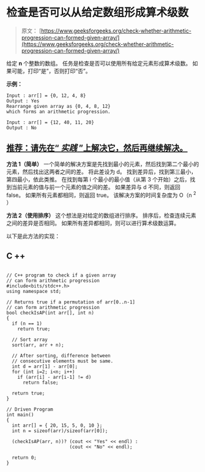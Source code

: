 # 检查是否可以从给定数组形成算术级数

> 原文： [https://www.geeksforgeeks.org/check-whether-arithmetic-progression-can-formed-given-array/](https://www.geeksforgeeks.org/check-whether-arithmetic-progression-can-formed-given-array/)

给定 **n** 个整数的数组。 任务是检查是否可以使用所有给定元素形成算术级数。 如果可能，打印“是”，否则打印“否”。

**示例：**

```
Input : arr[] = {0, 12, 4, 8}
Output : Yes
Rearrange given array as {0, 4, 8, 12} 
which forms an arithmetic progression.

Input : arr[] = {12, 40, 11, 20}
Output : No

```

## [推荐：请先在“ ***<u>实践</u>*** ”上解决它，然后再继续解决。](https://practice.geeksforgeeks.org/problems/check-arithmetic-progression/0)

**方法 1（简单）**
一个简单的解决方案是先找到最小的元素，然后找到第二个最小的元素，然后找出这两者之间的差。 将此差设为 d。 找到差异后，找到第三最小，第四最小，依此类推。 在找到每第 i 个最小的最小值（从第 3 个开始）之后，找到当前元素的值与前一个元素的值之间的差。 如果差异与 d 不同，则返回 false。 如果所有元素都相同，则返回 true。 该解决方案的时间复杂度为 O（n <sup>2</sup> ）

**方法 2（使用排序）**
这个想法是对给定的数组进行排序。 排序后，检查连续元素之间的差异是否相同。 如果所有差异都相同，则可以进行算术级数运算。

以下是此方法的实现：

## C ++

```

// C++ program to check if a given array 
// can form arithmetic progression 
#include<bits/stdc++.h> 
using namespace std; 

// Returns true if a permutation of arr[0..n-1] 
// can form arithmetic progression 
bool checkIsAP(int arr[], int n) 
{ 
  if (n == 1) 
    return true; 

  // Sort array 
  sort(arr, arr + n); 

  // After sorting, difference between 
  // consecutive elements must be same. 
  int d = arr[1] - arr[0]; 
  for (int i=2; i<n; i++) 
    if (arr[i] - arr[i-1] != d) 
      return false; 

  return true; 
} 

// Driven Program 
int main() 
{ 
  int arr[] = { 20, 15, 5, 0, 10 }; 
  int n = sizeof(arr)/sizeof(arr[0]); 

  (checkIsAP(arr, n))? (cout << "Yes" << endl) : 
                       (cout << "No" << endl); 

  return 0; 
} 

```